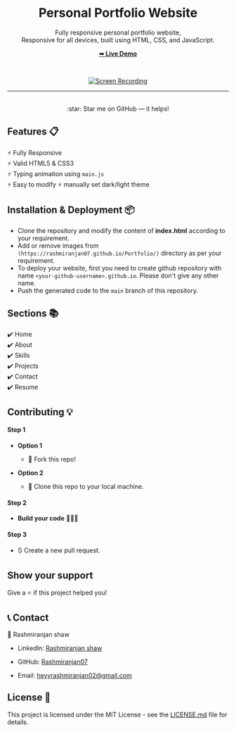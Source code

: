 
<div align="center">
  
  <h1 align="center">Personal Portfolio Website</h1>

  Fully responsive personal portfolio website, <br />Responsive for all devices, built using HTML, CSS, and JavaScript.

  <a href="https://rashmiranjan07.github.io/Portfolio/"><strong>➥ Live Demo</strong></a>

</div>

<br />
<div align="center">
  
[![Screen Recording](https://github.com/user-attachments/assets/78831147-133f-4e65-886f-6dc412065132)](https://rashmiranjan07.github.io/Portfolio/)

</div>

---

<br />
<div align="center">
:star: Star me on GitHub — it helps!
</div>


## Features 📋
⚡️ Fully Responsive\
⚡️ Valid HTML5 & CSS3\
⚡️ Typing animation using `main.js`\
⚡️ Easy to modify
⚡️ manually set dark/light theme 


## Installation & Deployment 📦
- Clone the repository and modify the content of <b>index.html</b> according to your requirement.
- Add or remove images from `(https://rashmiranjan07.github.io/Portfolio/)` directory as per your requirement.
- To deploy your website, first you need to create github repository with name `<your-github-username>.github.io`. Please don't give any other name.
- Push the generated code to the `main` branch of this repository.


## Sections 📚
✔️ Home\
✔️ About\
✔️ Skills \
✔️ Projects \
✔️ Contact \
✔️ Resume 


## Contributing 💡
#### Step 1

- **Option 1**
    - 🍴 Fork this repo!

- **Option 2**
    - 👯 Clone this repo to your local machine.

#### Step 2

- **Build your code** 🔨🔨🔨

#### Step 3

- 🔃 Create a new pull request.


## Show your support
Give a ⭐ if this project helped you! 

## 📞 Contact

👤 Rashmiranjan shaw

- LinkedIn: [Rashmiranjan shaw](https://www.linkedin.com/in/rashmiranjan-shaw-8333a532a/)

- GitHub: [Rashmiranjan07](https://github.com/Rashmiranjan07)

- Email: heyyrashmiranjan02@gmail.com

## License 📄
This project is licensed under the MIT License - see the [LICENSE.md](./LICENSE) file for details.



